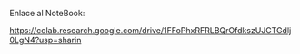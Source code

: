 Enlace al NoteBook:

https://colab.research.google.com/drive/1FFoPhxRFRLBQrOfdkszUJCTGdlj0LgN4?usp=sharin